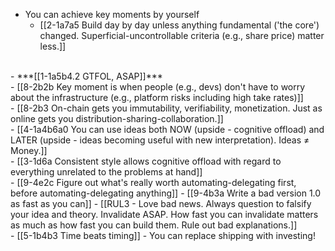 - You can achieve key moments by yourself
  - [[2-1a7a5 Build day by day unless anything fundamental ('the core') changed. Superficial-uncontrollable criteria (e.g., share price) matter less.]]
<br>
- ***[[1-1a5b4.2 GTFOL, ASAP]]***
<br>
- [[8-2b2b Key moment is when people (e.g., devs) don't have to worry about the infrastructure (e.g., platform risks including high take rates)]]
<br>
- [[8-2b3 On-chain gets you immutability, verifiability, monetization. Just as online gets you distribution-sharing-collaboration.]]
<br>
- [[4-1a4b6a0 You can use ideas both NOW (upside - cognitive offload) and LATER (upside - ideas becoming useful with new interpretation). Ideas ≠ Money.]]
<br>
- [[3-1d6a Consistent style allows cognitive offload with regard to everything unrelated to the problems at hand]]
<br>
- [[9-4e2c Figure out what's really worth automating-delegating first, before automating-delegating anything]]
  - [[9-4b3a Write a bad version 1.0 as fast as you can]]
    - [[RUL3 - Love bad news. Always question to falsify your idea and theory. Invalidate ASAP. How fast you can invalidate matters as much as how fast you can build them. Rule out bad explanations.]]
<br>
- [[5-1b4b3 Time beats timing]]
  - You can replace shipping with investing!
